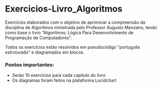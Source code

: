 # Exercicios-Livro_Algoritmos

Exercícios elaborados com o objetivo de aprimorar a compreensão da disciplina de Algoritmos ministrada pelo Professor Augusto Manzano, tendo como base o livro "Algoritmos: Lógica Para Desenvolvimento de Programação de Computadores".

Todos os exercícios estão resolvidos em pseudocódigo "português estruturado" e diagramados em blocos.

### Pontos importantes: 
- Serão 10 exercícios para cada capítulo do livro
- Os diagramas foram feitos na plataforma Lucidchart
